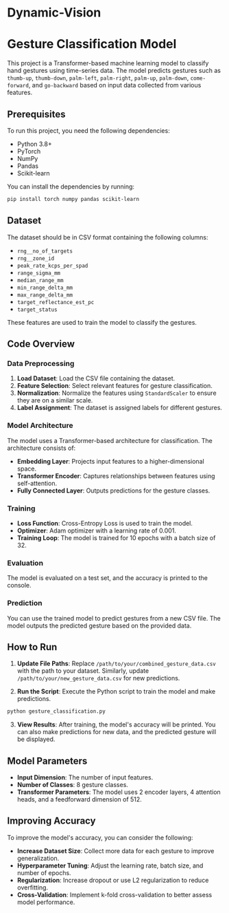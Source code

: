 # Dynamic-Vision

# Gesture Classification Model

This project is a Transformer-based machine learning model to classify hand gestures using time-series data. The model predicts gestures such as `thumb-up`, `thumb-down`, `palm-left`, `palm-right`, `palm-up`, `palm-down`, `come-forward`, and `go-backward` based on input data collected from various features.

## Prerequisites

To run this project, you need the following dependencies:

- Python 3.8+
- PyTorch
- NumPy
- Pandas
- Scikit-learn

You can install the dependencies by running:

```sh
pip install torch numpy pandas scikit-learn
```

## Dataset

The dataset should be in CSV format containing the following columns:

- `rng__no_of_targets`
- `rng__zone_id`
- `peak_rate_kcps_per_spad`
- `range_sigma_mm`
- `median_range_mm`
- `min_range_delta_mm`
- `max_range_delta_mm`
- `target_reflectance_est_pc`
- `target_status`

These features are used to train the model to classify the gestures.

## Code Overview

### Data Preprocessing

1. **Load Dataset**: Load the CSV file containing the dataset.
2. **Feature Selection**: Select relevant features for gesture classification.
3. **Normalization**: Normalize the features using `StandardScaler` to ensure they are on a similar scale.
4. **Label Assignment**: The dataset is assigned labels for different gestures.

### Model Architecture

The model uses a Transformer-based architecture for classification. The architecture consists of:

- **Embedding Layer**: Projects input features to a higher-dimensional space.
- **Transformer Encoder**: Captures relationships between features using self-attention.
- **Fully Connected Layer**: Outputs predictions for the gesture classes.

### Training

- **Loss Function**: Cross-Entropy Loss is used to train the model.
- **Optimizer**: Adam optimizer with a learning rate of 0.001.
- **Training Loop**: The model is trained for 10 epochs with a batch size of 32.

### Evaluation

The model is evaluated on a test set, and the accuracy is printed to the console.

### Prediction

You can use the trained model to predict gestures from a new CSV file. The model outputs the predicted gesture based on the provided data.

## How to Run

1. **Update File Paths**: Replace `/path/to/your/combined_gesture_data.csv` with the path to your dataset. Similarly, update `/path/to/your/new_gesture_data.csv` for new predictions.

2. **Run the Script**: Execute the Python script to train the model and make predictions.

```sh
python gesture_classification.py
```

3. **View Results**: After training, the model's accuracy will be printed. You can also make predictions for new data, and the predicted gesture will be displayed.

## Model Parameters

- **Input Dimension**: The number of input features.
- **Number of Classes**: 8 gesture classes.
- **Transformer Parameters**: The model uses 2 encoder layers, 4 attention heads, and a feedforward dimension of 512.

## Improving Accuracy

To improve the model's accuracy, you can consider the following:

- **Increase Dataset Size**: Collect more data for each gesture to improve generalization.
- **Hyperparameter Tuning**: Adjust the learning rate, batch size, and number of epochs.
- **Regularization**: Increase dropout or use L2 regularization to reduce overfitting.
- **Cross-Validation**: Implement k-fold cross-validation to better assess model performance.



